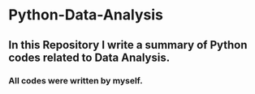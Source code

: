 # Python-Data-Analysis

## In this Repository I write a summary of Python codes related to Data Analysis.

### All codes were written by myself.
